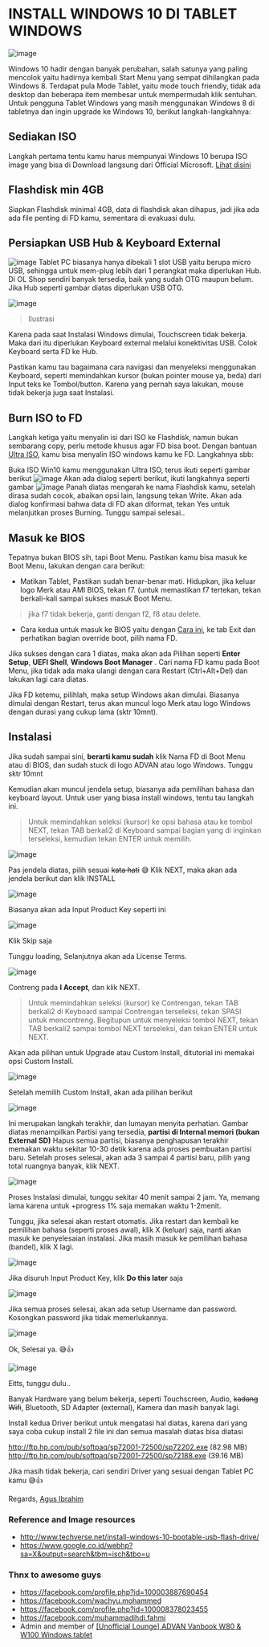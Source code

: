 # INSTALL WINDOWS 10 DI TABLET WINDOWS

![image](https://ae01.alicdn.com/kf/HTB1atZNKFXXXXaZXVXXq6xXFXXXz/8-1280x800-IPS-Screen-Original-Chuwi-Vi8-Plus-Intel-Cherry-Trail-X5-Z8300-Windows-10-Tablet.jpg)

Windows 10 hadir dengan banyak perubahan, salah satunya yang paling mencolok yaitu hadirnya kembali Start Menu yang sempat dihilangkan pada Windows 8.
Terdapat pula Mode Tablet, yaitu mode touch friendly, tidak ada desktop dan beberapa item membesar untuk mempermudah klik sentuhan. Untuk pengguna Tablet Windows yang masih menggunakan Windows 8 di tabletnya dan ingin upgrade ke Windows 10, berikut langkah-langkahnya:

## Sediakan ISO
Langkah pertama tentu kamu harus mempunyai Windows 10 berupa ISO image yang bisa di Download langsung dari Official Microsoft. [Lihat disini](https://www.microsoft.com/en-us/software-download/windows10ISO)

## Flashdisk min 4GB
Siapkan Flashdisk minimal 4GB, data di flashdisk akan dihapus, jadi jika ada ada file penting di FD kamu, sementara di evakuasi dulu.

## Persiapkan USB Hub & Keyboard External
![image](https://cdn.instructables.com/FA0/NTSN/IMYAWE4U/FA0NTSNIMYAWE4U.LARGE.jpg)
Tablet PC biasanya hanya dibekali 1 slot USB yaitu berupa micro USB, sehingga untuk mem-plug lebih dari 1 perangkat maka diperlukan Hub. Di OL Shop sendiri banyak tersedia, baik yang sudah OTG maupun belum. Jika Hub seperti gambar diatas diperlukan USB OTG.

![image](http://www.itforhumanity.com/ithome/images/00/layout2.png)
> Ilustrasi

Karena pada saat Instalasi Windows dimulai, Touchscreen tidak bekerja. Maka dari itu diperlukan Keyboard external melalui konektivitas USB. Colok Keyboard serta FD ke Hub.

Pastikan kamu tau bagaimana cara navigasi dan menyeleksi menggunakan Keyboard, seperti memindahkan kursor (bukan pointer mouse ya, beda) dari Input teks ke Tombol/button. Karena yang pernah saya lakukan, mouse tidak bekerja juga saat Instalasi.

## Burn ISO to FD
Langkah ketiga yaitu menyalin isi dari ISO ke Flashdisk, namun bukan sembarang copy, perlu metode khusus agar FD bisa boot. Dengan bantuan [Ultra ISO](https://www.ezbsystems.com/ultraiso/), kamu bisa menyalin ISO windows kamu ke FD. Langkahnya sbb:

Buka ISO Win10 kamu menggunakan Ultra ISO, terus ikuti seperti gambar berikut
![image](http://getintopc.com/wp-content/uploads/2013/10/ultraiso-4.png)
Akan ada dialog seperti berikut, ikuti langkahnya seperti gambar
![image](https://bd23.https.cdn.softlayer.net/80BD23/142.4.51.106/blog/wp-content/uploads/2012/08/7recoveryusb-ultraiso2.png)
Panah diatas mengarah ke nama Flashdisk kamu, setelah dirasa sudah cocok, abaikan opsi lain, langsung tekan Write. Akan ada dialog konfirmasi bahwa data di FD akan diformat, tekan Yes untuk melanjutkan proses Burning. Tunggu sampai selesai..

## Masuk ke BIOS
Tepatnya bukan BIOS sih, tapi Boot Menu.
Pastikan kamu bisa masuk ke Boot Menu, lakukan dengan cara berikut:
* Matikan Tablet, Pastikan sudah benar-benar mati. Hidupkan, jika keluar logo Merk atau AMI BIOS, tekan f7. (untuk memastikan f7 tertekan, tekan berkali-kali sampai sukses masuk Boot Menu.
> jika f7 tidak bekerja, ganti dengan f2, f8 atau delete.
* Cara kedua untuk masuk ke BIOS yaitu dengan [Cara ini](http://www.dell.com/support/article/us/en/19/SLN143038/access-uefi--bios--system-setup-from-windows?lang=EN), ke tab Exit dan perhatikan bagian override boot, pilih nama FD. 

Jika sukses dengan cara 1 diatas, maka akan ada Pilihan seperti  **Enter Setup**,  **UEFI Shell**,  **Windows Boot Manager** . Cari nama FD kamu pada Boot Menu, jika tidak ada maka ulangi dengan cara Restart (Ctrl+Alt+Del) dan lakukan lagi cara diatas.

Jika FD ketemu, pilihlah, maka setup Windows akan dimulai. Biasanya dimulai dengan Restart, terus akan muncul logo Merk atau logo Windows dengan durasi yang cukup lama (sktr 10mnt). 

## Instalasi
Jika sudah sampai sini,  **berarti kamu sudah**  klik Nama FD di Boot Menu atau di BIOS, dan sudah stuck di logo ADVAN atau logo Windows. Tunggu sktr 10mnt

Kemudian akan muncul jendela setup, biasanya ada pemilihan bahasa dan keyboard layout. Untuk user yang biasa install windows, tentu tau langkah ini.
> Untuk memindahkan seleksi (kursor) ke opsi bahasa atau ke tombol NEXT, tekan TAB berkali2 di Keyboard sampai bagian yang di inginkan terseleksi, kemudian tekan ENTER untuk memilih.

![image](https://i0.wp.com/www.techverse.net/wp-content/uploads/2015/09/18.jpg)

Pas jendela diatas, pilih sesuai  ~~kata hati~~  😅
Klik NEXT, maka akan ada jendela berikut dan klik INSTALL

![image](https://i0.wp.com/www.techverse.net/wp-content/uploads/2015/09/17.jpg)

Biasanya akan ada Input Product Key seperti ini

![image](https://i0.wp.com/www.techverse.net/wp-content/uploads/2015/09/15.jpg)

Klik Skip saja

Tunggu loading, Selanjutnya akan ada License Terms.

![image](https://i0.wp.com/www.techverse.net/wp-content/uploads/2015/09/14.jpg)

Contreng pada **I Accept**, dan klik NEXT.
> Untuk memindahkan seleksi (kursor) ke Contrengan, tekan TAB berkali2 di Keyboard sampai Contrengan terseleksi, tekan SPASI untuk mencontreng. Begitupun untuk menyeleksi tombol NEXT, tekan TAB berkali2  sampai tombol NEXT terseleksi, dan tekan ENTER untuk NEXT.

Akan ada pilihan untuk Upgrade atau Custom Install, ditutorial ini memakai opsi Custom Install. 

![image](https://i1.wp.com/www.techverse.net/wp-content/uploads/2015/09/13.jpg)

Setelah memilih Custom Install, akan ada pilihan berikut

![image](https://i1.wp.com/www.techverse.net/wp-content/uploads/2015/09/12.jpg)

Ini merupakan langkah terakhir, dan lumayan menyita perhatian. Gambar diatas menampilkan Partisi yang tersedia,  **partisi di Internal memori (bukan External SD)** 
Hapus semua partisi, biasanya penghapusan terakhir memakan waktu sekitar 10-30 detik karena ada proses pembuatan partisi baru. Setelah proses selesai, akan ada 3 sampai 4 partisi baru, pilih yang total ruangnya banyak, klik NEXT.

![image](https://i2.wp.com/www.techverse.net/wp-content/uploads/2015/09/11.jpg)

Proses Instalasi dimulai, tunggu sekitar 40 menit sampai 2 jam. Ya, memang lama karena untuk +progress 1% saja memakan waktu 1-2menit.

Tunggu, jika selesai akan restart otomatis. Jika restart dan kembali ke pemilihan bahasa (seperti proses awal), klik X (keluar) saja, nanti akan masuk ke penyelesaian instalasi. Jika masih masuk ke pemilihan bahasa (bandel), klik X lagi.

![image](https://i1.wp.com/www.techverse.net/wp-content/uploads/2015/09/9.jpg)

Jika disuruh Input Product Key, klik  **Do this later** saja

![image](https://i0.wp.com/www.techverse.net/wp-content/uploads/2015/09/8.jpg)

Jika semua proses selesai, akan ada setup Username dan password. Kosongkan password jika tidak memerlukannya.

![image](https://i1.wp.com/www.techverse.net/wp-content/uploads/2015/09/5.jpg)

Ok, Selesai ya. 😅👍

![image](https://i2.wp.com/www.techverse.net/wp-content/uploads/2015/09/1.jpg)

Eitts, tunggu dulu..

Banyak Hardware yang belum bekerja, seperti Touchscreen, Audio,  ~~kadang Wifi~~, Bluetooth, SD Adapter (external), Kamera dan masih banyak lagi.

Install kedua Driver berikut untuk mengatasi hal diatas, karena dari yang saya coba cukup install 2 file ini dan semua masalah diatas bisa diatasi

http://ftp.hp.com/pub/softpaq/sp72001-72500/sp72202.exe (82.98 MB)
http://ftp.hp.com/pub/softpaq/sp72001-72500/sp72188.exe (39.16 MB)

Jika masih tidak bekerja, cari sendiri Driver yang sesuai dengan Tablet PC kamu 😅👍

Regards, [Agus Ibrahim](http://fb.me/mynameisagoes)


### Reference and Image resources
* http://www.techverse.net/install-windows-10-bootable-usb-flash-drive/
* https://www.google.co.id/webhp?sa=X&output=search&tbm=isch&tbo=u

### Thnx to awesome guys
* https://facebook.com/profile.php?id=100003887690454
* https://facebook.com/wachyu.mohammed
* https://facebook.com/profile.php?id=100008378023455
* https://facebook.com/muhammadihdi.fahmi
*  Admin and member of [[Unofficial Lounge] ADVAN Vanbook W80 & W100 Windows tablet](https://facebook.com/groups/381395172040688)
